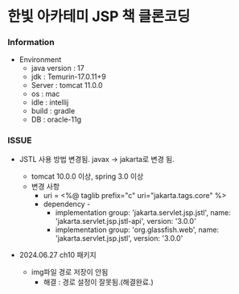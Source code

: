 # 한빛 아카테미 JSP 책 클론코딩

### Information
* Environment
  * java version : 17
  * jdk : Temurin-17.0.11+9
  * Server : tomcat 11.0.0
  * os : mac
  * idle : intellij 
  * build : gradle 
  * DB : oracle-11g

### ISSUE
* JSTL 사용 방법 변경됨. javax -> jakarta로 변경 됨.
  * tomcat 10.0.0 이상, spring 3.0 이상 
  * 변경 사항
    * uri = <%@ taglib prefix="c" uri="jakarta.tags.core" %>
    * dependency -   
      * implementation group: 'jakarta.servlet.jsp.jstl', name: 'jakarta.servlet.jsp.jstl-api', version: '3.0.0' 
      * implementation group: 'org.glassfish.web', name: 'jakarta.servlet.jsp.jstl', version: '3.0.0'

* 2024.06.27 ch10 패키지
  * img파일 경로 저장이 안됨
    * 해결 : 경로 설정이 잘못됨.(해결완료.)
